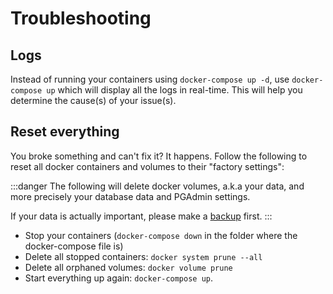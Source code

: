 # Troubleshooting

## Logs

Instead of running your containers using `docker-compose up -d`, use `docker-compose up` which will display all the logs in real-time. This will help you determine the cause(s) of your issue(s).

## Reset everything

You broke something and can't fix it? It happens. Follow the following to reset all docker containers and volumes to their "factory settings":

:::danger
The following will delete docker volumes, a.k.a your data, and more precisely your database data and PGAdmin settings.

If your data is actually important, please make a [backup](backup) first.
:::

- Stop your containers (`docker-compose down` in the folder where the docker-compose file is)
- Delete all stopped containers: `docker system prune --all`
- Delete all orphaned volumes: `docker volume prune`
- Start everything up again: `docker-compose up`.
